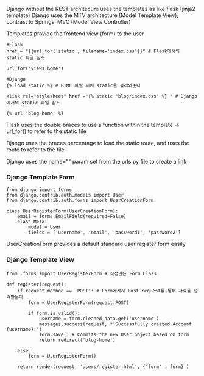 Django without the REST architecure uses the templates as like flask (jinja2 template)
Django uses the MTV architecture (Model Template View), contrast to Springs' MVC (Model View Controller)

Templates provide the frontend view (form) to the user


```
#Flask
href = "{{url_for('static', filename='index.css'}}" # Flask에서의 static 파일 참조

url_for('views.home')
```

```
#Django
{% load static %} # HTML 파일 위에 static을 불러와준다

<link rel="stylesheet" href ="{% static "blog/index.css" %} " # Django에서의 static 파일 참조

{% url 'blog-home' %} 

```

Flask uses the double braces to use a function within the template -> url_for() to refer to the static file

Django uses the braces percentage to load the static route, and uses the route to refer to the file

Django uses the name="" param set from the urls.py file to create a link


### Django Template Form
```
from django import forms
from django.contrib.auth.models import User
from django.contrib.auth.forms import UserCreationForm

class UserRegisterForm(UserCreationForm):
    email = forms.EmailField(required=False)
    class Meta:
        model = User
        fields = ['username', 'email', 'password1', 'password2']
```

UserCreationForm provides a default standard user register form easily

### Django Template View
```
from .forms import UserRegisterForm # 직접만든 Form Class

def register(request):
    if request.method == 'POST': # Form에게서 Post request를 통해 자료를 넘겨받는다
        form = UserRegisterForm(request.POST)

        if form.is_valid():
            username = form.cleaned_data.get('username')
            messages.success(request, f'Successfully created Account {username}!')
            form.save() # Commits the new User object based on form
            return redirect('blog-home')            
        
    else:
        form = UserRegisterForm()
        
    return render(request, 'users/register.html', {'form' : form} )
```

